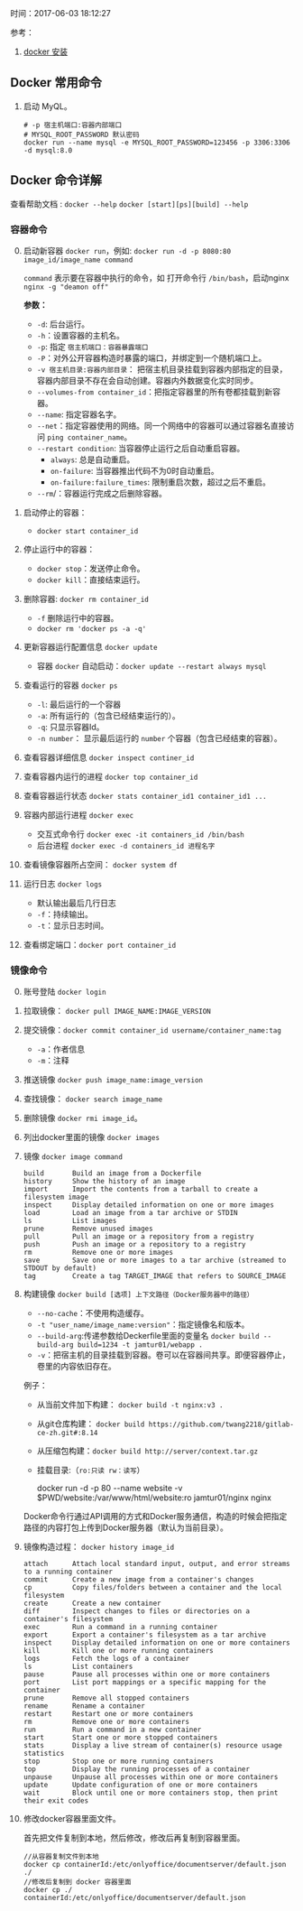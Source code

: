 时间：2017-06-03 18:12:27 

参考：

1. [docker 安装](https://yeasy.gitbooks.io/docker_practice/install/centos.html)


## Docker 常用命令

1. 启动 MyQL。

    ```
    # -p 宿主机端口:容器内部端口
    # MYSQL_ROOT_PASSWORD 默认密码
    docker run --name mysql -e MYSQL_ROOT_PASSWORD=123456 -p 3306:3306 -d mysql:8.0
    ```

## Docker 命令详解

查看帮助文档 : `docker --help` `docker [start][ps][build] --help` 

### 容器命令

0. 启动新容器 `docker run`，例如: `docker run -d -p 8080:80 image_id/image_name command`

    `command` 表示要在容器中执行的命令，如 打开命令行 `/bin/bash`，启动nginx `nginx -g "deamon off"`

    **参数：**

    * `-d`: 后台运行。
    * `-h`：设置容器的主机名。 
    * `-p`: 指定 `宿主机端口：容器暴露端口`
    * `-P`：对外公开容器构造时暴露的端口，并绑定到一个随机端口上。
    * `-v 宿主机目录:容器内部目录`： 把宿主机目录挂载到容器内部指定的目录，容器内部目录不存在会自动创建。容器内外数据变化实时同步。
    * `--volumes-from container_id`：把指定容器里的所有卷都挂载到新容器。
    * `--name`: 指定容器名字。
    * `--net`：指定容器使用的网络。同一个网络中的容器可以通过容器名直接访问 `ping container_name`。
    * `--restart condition`: 当容器停止运行之后自动重启容器。
      * `always`: 总是自动重启。
      * `on-failure`: 当容器推出代码不为0时自动重启。
      * `on-failure:failure_times`: 限制重启次数，超过之后不重启。
    * `--rm`/：容器运行完成之后删除容器。  

0. 启动停止的容器：

    * `docker start container_id`

0. 停止运行中的容器：

    * `docker stop`：发送停止命令。
    * `docker kill`：直接结束运行。

0. 删除容器: `docker rm container_id`

    * `-f` 删除运行中的容器。
    * `docker rm 'docker ps -a -q'`

0. 更新容器运行配置信息 `docker update`

    *  容器 `docker` 自动启动：`docker update --restart always mysql`

0. 查看运行的容器  `docker ps`
    * `-l`: 最后运行的一个容器
    * `-a`: 所有运行的（包含已经结束运行的）。 
    * `-q`: 只显示容器Id。
    * `-n number`： 显示最后运行的 `number`  个容器（包含已经结束的容器）。

0. 查看容器详细信息 `docker inspect continer_id`

0. 查看容器内运行的进程 `docker top container_id`

0. 查看容器运行状态 `docker stats container_id1 container_id1 ...`

0. 容器内部运行进程 `docker exec`

	* 交互式命令行 `docker exec -it containers_id /bin/bash`
	* 后台进程 `docker exec -d containers_id 进程名字`

0. 查看镜像容器所占空间： `docker system df`

0. 运行日志 `docker logs`
	* 默认输出最后几行日志
	* `-f`：持续输出。
	* `-t`：显示日志时间。
0. 查看绑定端口：`docker port container_id`  

### 镜像命令 

0. 账号登陆 `docker login` 

0. 拉取镜像： `docker pull IMAGE_NAME:IMAGE_VERSION`

0. 提交镜像：`docker commit container_id username/container_name:tag`
	* `-a`：作者信息
	* `-m`：注释
	
0. 推送镜像 `docker push image_name:image_version`

0. 查找镜像： `docker search image_name`

0. 删除镜像 `docker rmi image_id`。 

0. 列出docker里面的镜像 `docker images`

0. 镜像 `docker image command` 

    ```
    build       Build an image from a Dockerfile
    history     Show the history of an image
    import      Import the contents from a tarball to create a filesystem image
    inspect     Display detailed information on one or more images
    load        Load an image from a tar archive or STDIN
    ls          List images
    prune       Remove unused images
    pull        Pull an image or a repository from a registry
    push        Push an image or a repository to a registry
    rm          Remove one or more images
    save        Save one or more images to a tar archive (streamed to STDOUT by default)
    tag         Create a tag TARGET_IMAGE that refers to SOURCE_IMAGE
    ```

0. 构建镜像 `docker build [选项] 上下文路径（Docker服务器中的路径）`

	* `--no-cache`：不使用构造缓存。  
	* `-t "user_name/image_name:version"`：指定镜像名和版本。  
	* `--build-arg`:传递参数给Deckerfile里面的变量名 `docker build --build-arg build=1234 -t jamtur01/webapp .`  
	* `-v`：把宿主机的目录挂载到容器。卷可以在容器间共享。即便容器停止，卷里的内容依旧存在。  

    例子：

	* 从当前文件加下构建： `docker build -t nginx:v3 .`  
	* 从git仓库构建： `docker build https://github.com/twang2218/gitlab-ce-zh.git#:8.14`  
	* 从压缩包构建：`docker build http://server/context.tar.gz`  
	* 挂载目录:（`ro:只读 rw：读写`）   

        docker run -d -p 80 --name website -v $PWD/website:/var/www/html/website:ro jamtur01/nginx nginx

    Docker命令行通过API调用的方式和Docker服务通信，构造的时候会把指定路径的内容打包上传到Docker服务器（默认为当前目录）。

0. 镜像构造过程： `docker history image_id`  

    ```
    attach      Attach local standard input, output, and error streams to a running container
    commit      Create a new image from a container's changes
    cp          Copy files/folders between a container and the local filesystem
    create      Create a new container
    diff        Inspect changes to files or directories on a container's filesystem
    exec        Run a command in a running container
    export      Export a container's filesystem as a tar archive
    inspect     Display detailed information on one or more containers
    kill        Kill one or more running containers
    logs        Fetch the logs of a container
    ls          List containers
    pause       Pause all processes within one or more containers
    port        List port mappings or a specific mapping for the container
    prune       Remove all stopped containers
    rename      Rename a container
    restart     Restart one or more containers
    rm          Remove one or more containers
    run         Run a command in a new container
    start       Start one or more stopped containers
    stats       Display a live stream of container(s) resource usage statistics
    stop        Stop one or more running containers
    top         Display the running processes of a container
    unpause     Unpause all processes within one or more containers
    update      Update configuration of one or more containers
    wait        Block until one or more containers stop, then print their exit codes
    ```

0. 修改docker容器里面文件。

	首先把文件复制到本地，然后修改，修改后再复制到容器里面。

    ```shell
    //从容器复制文件到本地
    docker cp containerId:/etc/onlyoffice/documentserver/default.json ./
    //修改后复制到 docker 容器里面
    docker cp ./ containerId:/etc/onlyoffice/documentserver/default.json
    ```

